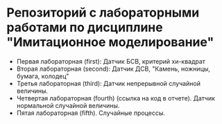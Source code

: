 # Репозиторий с лабораторными работами по дисциплине "Имитационное моделирование"

- Первая лабораторная (first): Датчик БСВ, критерий хи-квадрат
- Вторая лабораторная (second): Датчик ДСВ, "Камень, ножницы, бумага, колодец"
- Третья лабораторная (third): Датчик непрерывной случайной величины.
- Четвертая лабораторная (fourth) (ссылка на код в отчете). Датчик нормальной случайной величины.
- Пятая лабораторная (fifth). Случайные процессы.
